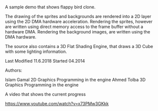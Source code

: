  
A sample demo that shows flappy bird clone.


The drawing of the sprites and backgrounds are rendered into a 2D layer using the 2D DMA hardware acceleration.
Rendering the sprites, however are  written using direct memory access to the frame buffer without a hardware DMA.
Rendering the background images, are written using the DMA hardware.

The source also contains a 3D Flat Shading Engine, that draws a 3D Cube with some lighting information.

Last Modified 11.6.2018
Started 04.2014

Authors:

Islam Gamal  2D Graphics Programming in the engine
Ahmed Tolba  3D Graphics Programming in the engine 


A video that shows the current progress

https://www.youtube.com/watch?v=x73PMw3GKkk

 
